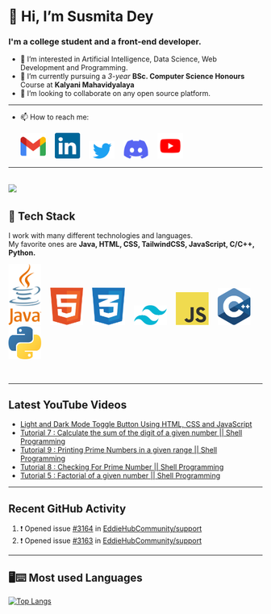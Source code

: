 <!---
Susmita-Dey/Susmita-Dey is a ✨ special ✨ repository because its `README.md` (this file) appears on your GitHub profile.
You can click the Preview link to take a look at your changes.
--->

<h1>👋 Hi, I’m Susmita Dey</h1>
<h3>I'm a college student and a front-end developer.</h3>

- 👀 I’m interested in Artificial Intelligence, Data Science, Web Development and Programming.
- 🌱 I’m currently pursuing a *3-year* **BSc. Computer Science Honours** Course at **Kalyani Mahavidyalaya**
- 💞️ I’m looking to collaborate on any open source platform.

---
- 📫 How to reach me: <br><br>
<a href="mailto:susmitadey475@gmail.com" target=_blank><img src="images/official-gmail-icon.svg" alt="Gmail Logo" width="50"></a>&emsp;
<a href="https://www.linkedin.com/in/susmita-dey-15a15a210/" target=_blank><img src="images/linkedin-icon-2.svg" alt="LinkedIn Logo" width="50"></a>&emsp;
<a href="https://twitter.com/its_SusmitaDey" target=_blank><img src="images/twitter-6.svg" alt="Twitter Logo" width="50"></a>&emsp;
<a href="https://discord.gg/g7FmxB9uZp" target=_blank><img src="images/discord-6.svg" alt="Discord Logo" width="50"></a>&emsp;
<a href="https://www.youtube.com/channel/UCsuzc8lqAbgUYo4yzpjtfSw" target=_blank><img src="images/youtube-3.svg" alt="YouTube Logo" width="50"></a>&emsp;
---

<img 
   src="https://github-readme-stats.vercel.app/api?username=Susmita-Dey&show_icons=true&theme=tokyonight" 
/>
---
## 🥞 Tech Stack
 
I work with many different technologies and languages. <br>
My favorite ones are **Java, HTML, CSS, TailwindCSS, JavaScript, C/C++, Python.**
 
<img src="images/java-4.svg" title="Java" alt="Java Logo" width="65"/>&emsp;
<img src="images/html-1.svg" title="HTML5" alt="HTML5 Logo" width="65"/>&emsp;
<img src="images/css-3.svg" title="CSS3" alt="CSS3 Logo" width="65"/>&emsp;
<img src="images/tailwind-css-2.svg" title="Tailwind Logo" alt="Tailwind Logo" width="65"/>&emsp;
<img src="images/logo-javascript.svg" title="JavaScript Logo" alt="JavaScript Logo" width="65"/>&emsp;
<img src="images/cpp.svg" title="Cpp Logo" alt="Cpp Logo" width="65"/>&emsp;
<img src="images/python-5.svg" title="Python Logo" alt="Python Logo" width="65"/>&emsp;

 <br>
 
---
## Latest YouTube Videos

<!-- YOUTUBE-VIDEOS-LIST:START -->
- [Light and Dark Mode Toggle Button Using HTML, CSS and JavaScript](https://www.youtube.com/watch?v=LT_djNb6fzU)
- [Tutorial 7 : Calculate the sum of the digit of a given number || Shell Programming](https://www.youtube.com/watch?v=ABKFuBBzfz4)
- [Tutorial 9 : Printing Prime Numbers in a given range || Shell Programming](https://www.youtube.com/watch?v=f3VGVGveELk)
- [Tutorial 8 : Checking For Prime Number || Shell Programming](https://www.youtube.com/watch?v=eANv44ZcQBY)
- [Tutorial 5 : Factorial of a given number || Shell Programming](https://www.youtube.com/watch?v=HYO7Ac0cygM)
<!-- YOUTUBE-VIDEOS-LIST:END -->

---
## Recent GitHub Activity

<!--START_SECTION:activity-->
1. ❗️ Opened issue [#3164](https://github.com/EddieHubCommunity/support/issues/3164) in [EddieHubCommunity/support](https://github.com/EddieHubCommunity/support)
2. ❗️ Opened issue [#3163](https://github.com/EddieHubCommunity/support/issues/3163) in [EddieHubCommunity/support](https://github.com/EddieHubCommunity/support)
<!--END_SECTION:activity-->

---

## 🖥⌨ Most used Languages 
 
[![Top Langs](https://github-readme-stats.vercel.app/api/top-langs/?username=Susmita-Dey&layout=compact&theme=tokyonight)](https://github.com/anuraghazra/github-readme-stats)
